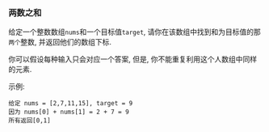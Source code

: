 
### 两数之和

给定一个整数数组``` nums ```和一个目标值``` target ```, 请你在该数组中找到和为目标值的那``` 两个 ```整数, 并返回他们的数组下标.

你可以假设每种输入只会对应一个答案, 但是, 你不能重复利用这个人数组中同样的元素.

示例:
```
给定 nums = [2,7,11,15], target = 9
因为 nums[0] + nums[1] = 2 + 7 = 9
所有返回[0,1]
```
